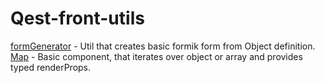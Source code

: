 # Qest-front-utils

[formGenerator](./formGenerator/README) - Util that creates basic formik form from Object definition.
[Map](./Map/README) - Basic component, that iterates over object or array and provides typed renderProps.


